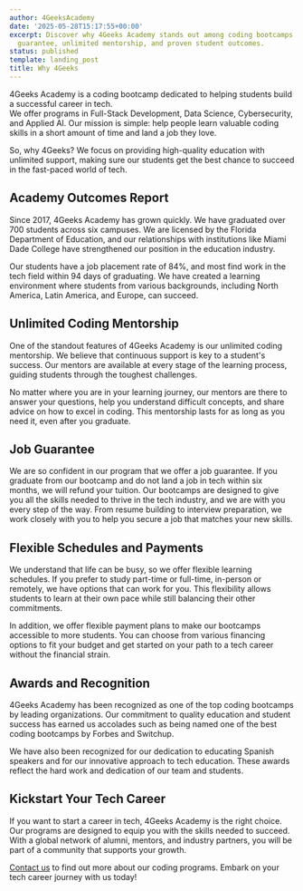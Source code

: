 ```yaml
---
author: 4GeeksAcademy
date: '2025-05-28T15:17:55+00:00'
excerpt: Discover why 4Geeks Academy stands out among coding bootcamps with its job
  guarantee, unlimited mentorship, and proven student outcomes.
status: published
template: landing_post
title: Why 4Geeks
---
```

4Geeks Academy is a coding bootcamp dedicated to helping students build a successful career in tech.  
We offer programs in Full-Stack Development, Data Science, Cybersecurity, and Applied AI. Our mission is simple: help people learn valuable coding skills in a short amount of time and land a job they love.

So, why 4Geeks? We focus on providing high-quality education with unlimited support, making sure our students get the best chance to succeed in the fast-paced world of tech.

## Academy Outcomes Report

Since 2017, 4Geeks Academy has grown quickly. We have graduated over 700 students across six campuses. We are licensed by the Florida Department of Education, and our relationships with institutions like Miami Dade College have strengthened our position in the education industry.

Our students have a job placement rate of 84%, and most find work in the tech field within 94 days of graduating. We have created a learning environment where students from various backgrounds, including North America, Latin America, and Europe, can succeed.

## Unlimited Coding Mentorship

One of the standout features of 4Geeks Academy is our unlimited coding mentorship. We believe that continuous support is key to a student's success. Our mentors are available at every stage of the learning process, guiding students through the toughest challenges.

No matter where you are in your learning journey, our mentors are there to answer your questions, help you understand difficult concepts, and share advice on how to excel in coding. This mentorship lasts for as long as you need it, even after you graduate.

## Job Guarantee

We are so confident in our program that we offer a job guarantee. If you graduate from our bootcamp and do not land a job in tech within six months, we will refund your tuition. Our bootcamps are designed to give you all the skills needed to thrive in the tech industry, and we are with you every step of the way. From resume building to interview preparation, we work closely with you to help you secure a job that matches your new skills.

## Flexible Schedules and Payments

We understand that life can be busy, so we offer flexible learning schedules. If you prefer to study part-time or full-time, in-person or remotely, we have options that can work for you. This flexibility allows students to learn at their own pace while still balancing their other commitments.

In addition, we offer flexible payment plans to make our bootcamps accessible to more students. You can choose from various financing options to fit your budget and get started on your path to a tech career without the financial strain.

## Awards and Recognition

4Geeks Academy has been recognized as one of the top coding bootcamps by leading organizations. Our commitment to quality education and student success has earned us accolades such as being named one of the best coding bootcamps by Forbes and Switchup.

We have also been recognized for our dedication to educating Spanish speakers and for our innovative approach to tech education. These awards reflect the hard work and dedication of our team and students.

## Kickstart Your Tech Career

If you want to start a career in tech, 4Geeks Academy is the right choice. Our programs are designed to equip you with the skills needed to succeed. With a global network of alumni, mentors, and industry partners, you will be part of a community that supports your growth.

[Contact us](https://4geeksacademy.com/us/contact) to find out more about our coding programs. Embark on your tech career journey with us today!
